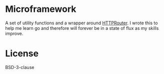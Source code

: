 # Microframework
A set of utility functions and a wrapper around [HTTPRouter](https://github.com/julienschmidt/httprouter). I wrote this to help me learn go and therefore will forever be in a state of flux as my skills improve.

# License
BSD-3-clause
